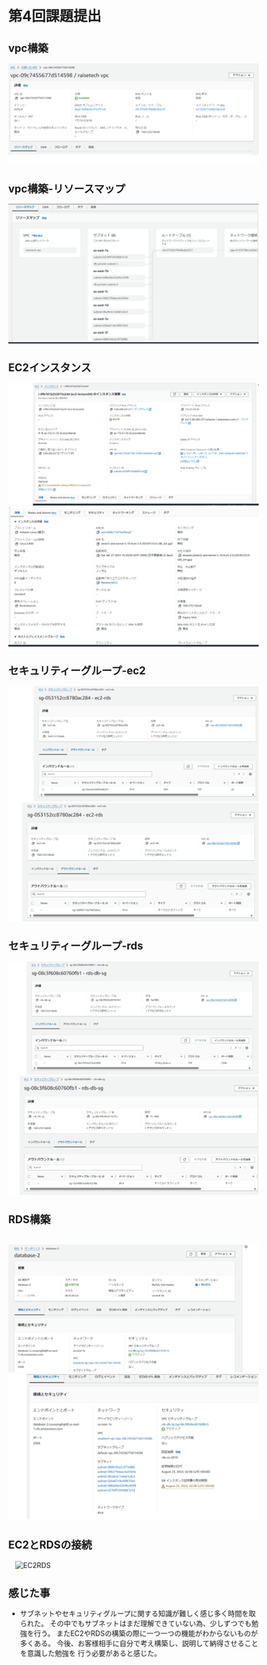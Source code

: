 # 第4回課題提出

## vpc構築

![vpc](Evidence04/01.png)

## vpc構築-リソースマップ

![vpc-map](Evidence04/02.png)

## EC2インスタンス

 ![instance-01](Evidence04/03.png)
 ![instance-02](Evidence04/04.png)
 
## セキュリティーグループ-ec2

![ec2-sg-01](Evidence04/05.png)
![ec2-sg-02](Evidence04/06.png)

## セキュリティーグループ-rds
![rds-sg-01](Evidence04/07.png)
![rds-sg-02](Evidence04/08.png)

## RDS構築

　![rdb-01](Evidence04/09.png)
　![rdb-02](Evidence04/10.png)

## EC2とRDSの接続

　![EC2RDS](Evidenc04/11.png)

## 感じた事

- サブネットやセキュリティグループに関する知識が難しく感じ多く時間を取られた。  その中でもサブネットはまだ理解できていない為、少しずつでも勉強を行う。  またEC2やRDSの構築の際に一つ一つの機能がわからないものが多くある。  今後、お客様相手に自分で考え構築し、説明して納得させることを意識した勉強を  行う必要があると感じた。